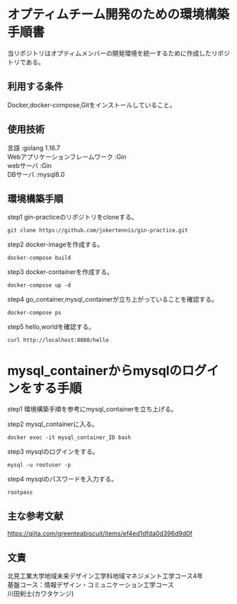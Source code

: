 # オプティムチーム開発のための環境構築手順書

当リポジトリはオプティムメンバーの開発環境を統一するために作成したリポジトリである。

## 利用する条件
Docker,docker-compose,Gitをインストールしていること。

## 使用技術

言語 :golang 1.16.7  
Webアプリケーションフレームワーク :Gin  
webサーバ :Gin  
DBサーバ :mysql8.0

## 環境構築手順

step1 gin-practiceのリポジトリをcloneする。  
```
git clone https://github.com/jokertennis/gin-practice.git
```
step2 docker-imageを作成する。  
```
docker-compose build
```
step3 docker-containerを作成する。  
```
docker-compose up -d
```
step4 go_container,mysql_containerが立ち上がっていることを確認する。  
```
docker-compose ps
```
step5 hello,worldを確認する。  
```
curl http://localhost:8080/hello
```

# mysql_containerからmysqlのログインをする手順

step1 環境構築手順を参考にmysql_containerを立ち上げる。  

step2 mysql_containerに入る。  
```
docker exec -it mysql_container_ID bash
```
step3 mysqlのログインをする。  
```
mysql -u rootuser -p
```
step4 mysqlのパスワードを入力する。  
```
rootpass
```

## 主な参考文献

https://qiita.com/greenteabiscuit/items/ef4ed1dfda0d396d9d0f

## 文責

北見工業大学地域未来デザイン工学科地域マネジメント工学コース4年  
基盤コース：情報デザイン・コミュニケーション工学コース  
川田剣士(カワタケンジ)